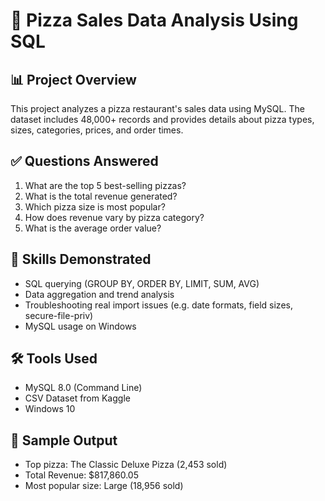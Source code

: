 # 🍕 Pizza Sales Data Analysis Using SQL

## 📊 Project Overview

This project analyzes a pizza restaurant's sales data using MySQL. The dataset includes 48,000+ records and provides details about pizza types, sizes, categories, prices, and order times.

## ✅ Questions Answered

1. What are the top 5 best-selling pizzas?
2. What is the total revenue generated?
3. Which pizza size is most popular?
4. How does revenue vary by pizza category?
5. What is the average order value?

## 🧠 Skills Demonstrated

- SQL querying (GROUP BY, ORDER BY, LIMIT, SUM, AVG)
- Data aggregation and trend analysis
- Troubleshooting real import issues (e.g. date formats, field sizes, secure-file-priv)
- MySQL usage on Windows

## 🛠 Tools Used

- MySQL 8.0 (Command Line)
- CSV Dataset from Kaggle
- Windows 10

## 📎 Sample Output

- Top pizza: The Classic Deluxe Pizza (2,453 sold)
- Total Revenue: $817,860.05
- Most popular size: Large (18,956 sold)

